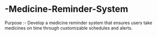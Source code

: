 # -Medicine-Reminder-System
 Purpose :-  Develop a medicine reminder system that ensures users take medicines on time through customizable  schedules and alerts.  

